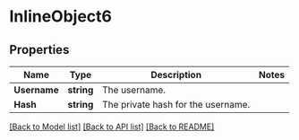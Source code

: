 # InlineObject6

## Properties

Name | Type | Description | Notes
------------ | ------------- | ------------- | -------------
**Username** | **string** | The username. | 
**Hash** | **string** | The private hash for the username. | 

[[Back to Model list]](../README.md#documentation-for-models) [[Back to API list]](../README.md#documentation-for-api-endpoints) [[Back to README]](../README.md)


